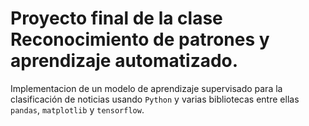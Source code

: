 # Proyecto final de la clase Reconocimiento de patrones y aprendizaje automatizado.

Implementacion de un modelo de aprendizaje supervisado para la clasificación de noticias
usando `Python` y varias bibliotecas entre ellas `pandas`, `matplotlib` y `tensorflow`.
